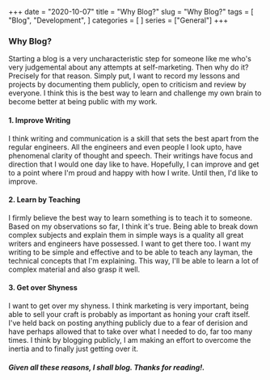 +++
date = "2020-10-07"
title = "Why Blog?"
slug = "Why Blog?"
tags = [
    "Blog",
    "Development",
]
categories = [
    ]
series = ["General"]
+++


### Why Blog?

Starting a blog is a very uncharacteristic step for someone like me who's very judgemental about any attempts at self-marketing. Then why do it? Precisely for that reason. Simply put, I want to record my lessons and projects by documenting them publicly, open to criticism and review by everyone.
I think this is the best way to learn and challenge my own brain to become better at being public with my work.

#### 1. Improve Writing

I think writing and communication is a skill that sets the best apart from the regular engineers. All the engineers and even people I look upto, have phenomenal clarity of thought and speech. Their writings have focus and direction that I would one day like to have. Hopefully, I can improve and get to a point where I'm proud and happy with how I write. Until then, I'd like to improve.

#### 2. Learn by Teaching

I firmly believe the best way to learn something is to teach it to someone. Based on my observations so far, I think it's true. Being able to break down complex subjects and explain them in simple ways is a quality all great writers and engineers have possessed. I want to get there too. I want my writing to be simple and effective and to be able to teach any layman, the technical concepts that I'm explaining. This way, I'll be able to learn a lot of complex material and also grasp it well.

#### 3. Get over Shyness

I want to get over my shyness. I think marketing is very important, being able to sell your craft is probably as important as honing your craft itself. I've held back on posting anything publicly due to a fear of derision and have perhaps allowed that to take over what I needed to do, far too many times. I think by blogging publicly, I am making an effort to overcome the inertia and to finally just getting over it. 

##### Given all these reasons, I shall blog. Thanks for reading!.
